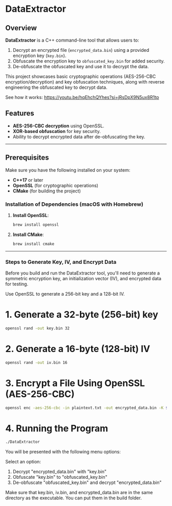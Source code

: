 # DataExtractor

## Overview

**DataExtractor** is a C++ command-line tool that allows users to:

1. Decrypt an encrypted file (`encrypted_data.bin`) using a provided encryption key (`key.bin`).
2. Obfuscate the encryption key to `obfuscated_key.bin` for added security.
3. De-obfuscate the obfuscated key and use it to decrypt the data.

This project showcases basic cryptographic operations (AES-256-CBC encryption/decryption) and key obfuscation techniques, along with reverse engineering the obfuscated key to decrypt data.

See how it works: https://youtu.be/hqEhchQYhes?si=jRsDpX9N5ux8R1tp

## Features

- **AES-256-CBC decryption** using OpenSSL.
- **XOR-based obfuscation** for key security.
- Ability to decrypt encrypted data after de-obfuscating the key.

---

## Prerequisites

Make sure you have the following installed on your system:

- **C++17** or later
- **OpenSSL** (for cryptographic operations)
- **CMake** (for building the project)

### Installation of Dependencies (macOS with Homebrew)

1. **Install OpenSSL**:

   ```bash
   brew install openssl

2. **Install CMake**:

   ```bash
   brew install cmake

---

### Steps to Generate Key, IV, and Encrypt Data

Before you build and run the DataExtractor tool, you'll need to generate a symmetric encryption key, an initialization vector (IV), and encrypted data for testing.

Use OpenSSL to generate a 256-bit key and a 128-bit IV.

# 1. Generate a 32-byte (256-bit) key

   ```bash
   openssl rand -out key.bin 32
   ```


# 2. Generate a 16-byte (128-bit) IV

   ```bash
   openssl rand -out iv.bin 16
   ```


# 3. Encrypt a File Using OpenSSL (AES-256-CBC)

   ```bash
   openssl enc -aes-256-cbc -in plaintext.txt -out encrypted_data.bin -K $(xxd -p -c32 key.bin) -iv $(xxd -p -c 16 iv.bin)
   ```


# 4. Running the Program

   ```bash
   ./DataExtractor
   ```


You will be presented with the following menu options:

Select an option:
1. Decrypt "encrypted_data.bin" with "key.bin"
2. Obfuscate "key.bin" to "obfuscated_key.bin"
3. De-obfuscate "obfuscated_key.bin" and decrypt "encrypted_data.bin"

Make sure that key.bin, iv.bin, and encrypted_data.bin are in the same directory as the executable. You can put them in the build folder.